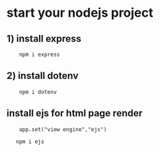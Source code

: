 # start your nodejs project

## 1) install express

```
    npm i express
```

## 2) install dotenv

```
    npm i dotenv
```
## install ejs for html page render
```
    app.set("view engine","ejs")
```

```
   npm i ejs
```
